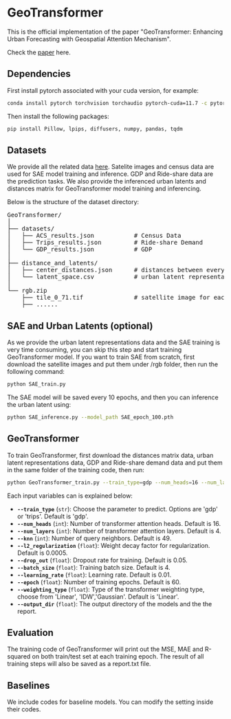 # GeoTransformer
This is the official implementation of the paper "GeoTransformer: Enhancing Urban Forecasting with Geospatial Attention Mechanism". 

Check the [paper](https://arxiv.org/abs/2408.08852) here.

## Dependencies
First install pytorch associated with your cuda version, for example:
```bash
conda install pytorch torchvision torchaudio pytorch-cuda=11.7 -c pytorch -c nvidia
```
Then install the following packages:
```bash
pip install Pillow, lpips, diffusers, numpy, pandas, tqdm
```

## Datasets
We provide all the related data [here](https://huggingface.co/datasets/GeoTransformer/geotransformer/tree/main). Satelite images and census data are used for SAE model training and inference. GDP and Ride-share data are the prediction tasks. We also provide the inferenced urban latents and distances matrix for GeoTransformer model training and inferencing.

Below is the structure of the dataset directory:

<pre>
GeoTransformer/
│
├── datasets/                    
│   ├── ACS_results.json           # Census Data
│   ├── Trips_results.json         # Ride-share Demand
│   └── GDP_results.json           # GDP
│
├── distance_and_latents/ 
│   ├── center_distances.json      # distances between every two urban regions
│   └── latent_space.csv           # urban latent representations
│
└── rgb.zip                   
    ├── tile_0_71.tif              # satellite image for each urban region
    ├── ......
</pre>            



## SAE and Urban Latents (optional)
As we provide the urban latent representations data and the SAE training is very time consuming, you can skip this step and start training GeoTransformer model.
If you want to train SAE from scratch, first download the satellite images and put them under /rgb folder, then run the following command:
```bash
python SAE_train.py
```
The SAE model will be saved every 10 epochs, and then you can inference the urban latent using:
```bash
python SAE_inference.py --model_path SAE_epoch_100.pth
```


## GeoTransformer
To train GeoTransformer, first download the distances matrix data, urban latent representations data, GDP and Ride-share demand data and put them in the same folder of the training code, then run:
```bash
python GeoTransformer_train.py --train_type=gdp --num_heads=16 --num_layers=4 --knn=49 --l2_regularization=5e-4 --drop_out=0.05 --batch_size=4 --learning_rate =0.01 --epoch=60 --weighting_type=Linear --output_dir='./'
```
Each input variables can is explained below:
- **`--train_type`** (`str`): Choose the parameter to predict. Options are 'gdp' or 'trips'. Default is 'gdp'.
- **`--num_heads`** (`int`): Number of transformer attention heads. Default is 16.
- **`--num_layers`** (`int`): Number of transformer attention layers. Default is 4.
- **`--knn`** (`int`): Number of query neighbors. Default is 49.
- **`--l2_regularization`** (`float`): Weight decay factor for regularization. Default is 0.0005.
- **`--drop_out`** (`float`): Dropout rate for training. Default is 0.05.
- **`--batch_size`** (`float`): Training batch size. Default is 4.
- **`--learning_rate`** (`float`): Learning rate. Default is 0.01.
- **`--epoch`** (`float`): Number of training epochs. Default is 60.
- **`--weighting_type`** (`float`): Type of the transformer weighting type, choose from 'Linear', 'IDW','Gaussian'. Default is 'Linear'.
- **`--output_dir`** (`float`): The output directory of the models and the the report.

## Evaluation
The training code of GeoTransformer will print out the MSE, MAE and R-squared on both train/test set at each training epoch. The result of all training steps will also be saved as a report.txt file.

## Baselines
We include codes for baseline models. You can modify the setting inside their codes.
